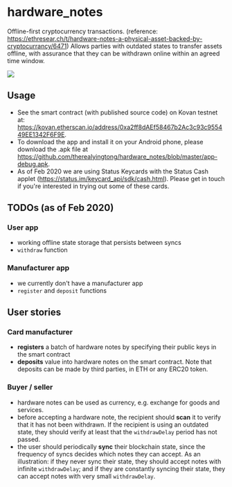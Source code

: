 # hardware_notes
Offline-first cryptocurrency transactions. (reference: https://ethresear.ch/t/hardware-notes-a-physical-asset-backed-by-cryptocurrancy/6471) Allows parties with outdated states to transfer assets offline, with assurance that they can be withdrawn online within an agreed time window.

![](https://i.imgur.com/KfB8X8j.png)

## Usage
- See the smart contract (with published source code) on Kovan testnet at: https://kovan.etherscan.io/address/0xa2ff8dAEf58467b2Ac3c93c955449EE1342F6F9E.
- To download the app and install it on your Android phone, please download the .apk file at https://github.com/therealyingtong/hardware_notes/blob/master/app-debug.apk.
- As of Feb 2020 we are using Status Keycards with the Status Cash applet (https://status.im/keycard_api/sdk/cash.html). Please get in touch if you're interested in trying out some of these cards.

## TODOs (as of Feb 2020)
### User app
- working offline state storage that persists between syncs
- `withdraw` function

### Manufacturer app
- we currently don't have a manufacturer app
- `register` and `deposit` functions

## User stories
### Card manufacturer
- **registers** a batch of hardware notes by specifying their public keys in the smart contract
- **deposits** value into hardware notes on the smart contract. Note that deposits can be made by third parties, in ETH or any ERC20 token.

### Buyer / seller
- hardware notes can be used as currency, e.g. exchange for goods and services.
- before accepting a hardware note, the recipient should **scan** it to verify that it has not been withdrawn. If the recipient is using an outdated state, they should verify at least that the `withdrawDelay` period has not passed.
- the user should periodically **sync** their blockchain state, since the frequency of syncs decides which notes they can accept. As an illustration: if they never sync their state, they should accept notes with infinite `withdrawDelay`; and if they are constantly syncing their state, they can accept notes with very small `withdrawDelay`.
